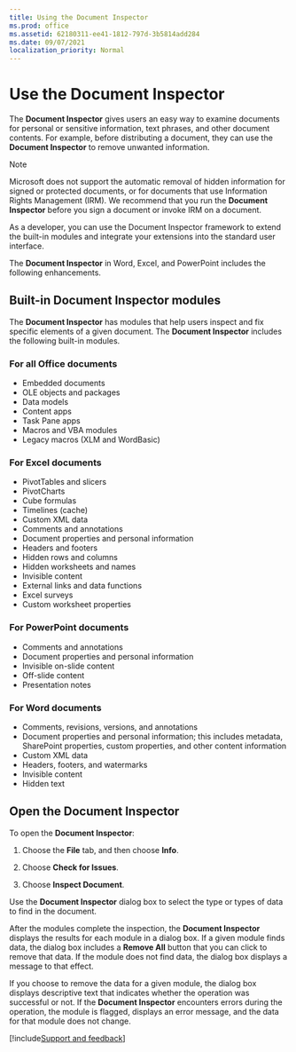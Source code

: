 ```yaml
---
title: Using the Document Inspector
ms.prod: office
ms.assetid: 62180311-ee41-1812-797d-3b5814add284
ms.date: 09/07/2021
localization_priority: Normal
---
```


# Use the Document Inspector

The **Document Inspector** gives users an easy way to examine documents for personal or sensitive information, text phrases, and other document contents. For example, before distributing a document, they can use the **Document Inspector** to remove unwanted information.

> [!NOTE] 
> Microsoft does not support the automatic removal of hidden information for signed or protected documents, or for documents that use Information Rights Management (IRM). We recommend that you run the **Document Inspector** before you sign a document or invoke IRM on a document.

As a developer, you can use the Document Inspector framework to extend the built-in modules and integrate your extensions into the standard user interface. 

The **Document Inspector** in Word, Excel, and PowerPoint includes the following enhancements.

## Built-in Document Inspector modules

The **Document Inspector** has modules that help users inspect and fix specific elements of a given document. The **Document Inspector** includes the following built-in modules.

### For all Office documents

- Embedded documents   
- OLE objects and packages 
- Data models 
- Content apps 
- Task Pane apps 
- Macros and VBA modules
- Legacy macros (XLM and WordBasic)
    
### For Excel documents

- PivotTables and slicers 
- PivotCharts
- Cube formulas
- Timelines (cache)
- Custom XML data
- Comments and annotations
- Document properties and personal information
- Headers and footers
- Hidden rows and columns   
- Hidden worksheets and names   
- Invisible content   
- External links and data functions   
- Excel surveys   
- Custom worksheet properties
    
### For PowerPoint documents

- Comments and annotations   
- Document properties and personal information   
- Invisible on-slide content   
- Off-slide content 
- Presentation notes
    
### For Word documents

- Comments, revisions, versions, and annotations 
- Document properties and personal information; this includes metadata, SharePoint properties, custom properties, and other content information  
- Custom XML data   
- Headers, footers, and watermarks   
- Invisible content  
- Hidden text

## Open the Document Inspector

To open the **Document Inspector**:

1. Choose the **File** tab, and then choose **Info**.
    
2. Choose **Check for Issues**.
    
3. Choose **Inspect Document**.
    
Use the **Document Inspector** dialog box to select the type or types of data to find in the document.

After the modules complete the inspection, the **Document Inspector** displays the results for each module in a dialog box. If a given module finds data, the dialog box includes a **Remove All** button that you can click to remove that data. If the module does not find data, the dialog box displays a message to that effect.

If you choose to remove the data for a given module, the dialog box displays descriptive text that indicates whether the operation was successful or not. If the **Document Inspector** encounters errors during the operation, the module is flagged, displays an error message, and the data for that module does not change.

[!include[Support and feedback](~/includes/feedback-boilerplate.md)]
